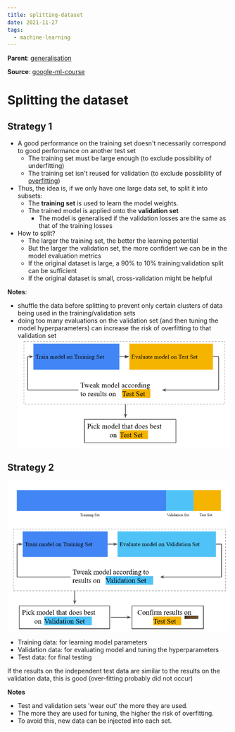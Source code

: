 ```yaml
---
title: splitting-dataset
date: 2021-11-27
tags:
  - machine-learning
---
```


**Parent**: [generalisation](ma/generalisation.md)

**Source**: [google-ml-course](bibliography/google-ml-course.md)

# Splitting the dataset

## Strategy 1
* A good performance on the training set doesn't necessarily correspond to good performance on another test set
	* The training set must be large enough (to exclude possibility of underfitting)
	* The training set isn't reused for validation (to exclude possibility of [overfitting](ma/overfitting.md))
* Thus, the idea is, if we only have one large data set, to split it into subsets:
	* The **training set** is used to learn the model weights.
	* The trained model is applied onto the **validation set**
		* The model is generalised if the validation losses are the same as that of the training losses
* How to split?
	* The larger the training set, the better the learning potential
	* But the larger the validation set, the more confident we can be in the model evaluation metrics
	* If the original dataset is large, a 90% to 10% training:validation split can be sufficient
	* If the original dataset is small, cross-validation might be helpful

**Notes**:
* shuffle the data before splitting to prevent only certain clusters of data being used in the training/validation sets
* doing too many evaluations on the validation set (and then tuning the model hyperparameters) can increase the risk of overfitting to that validation set  
	![](/_img/train-validate-workflow.png)
	
## Strategy 2
![](/_img/dataset-split-three.png)  
![](/_img/train-validate-test-workflow.png)

* Training data: for learning model parameters
* Validation data: for evaluating model and tuning the hyperparameters
* Test data: for final testing

If the results on the independent test data are similar to the results on the validation data, this is good (over-fitting probably did not occur)

**Notes**
* Test and validation sets 'wear out' the more they are used.
* The more they are used for tuning, the higher the risk of overfitting.
* To avoid this, new data can be injected into each set.